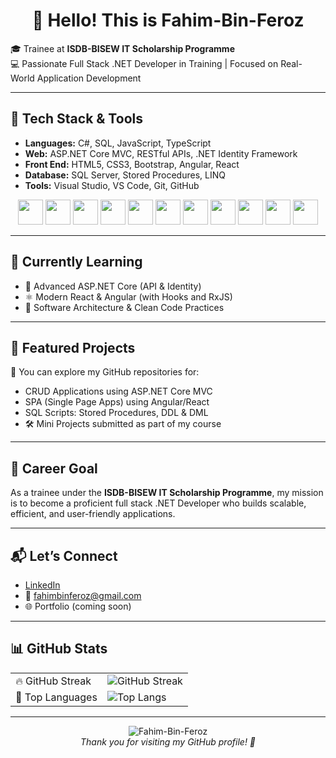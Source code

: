 <h1 align="center">👋 Hello! This is Fahim-Bin-Feroz</h1>

🎓 Trainee at <strong>ISDB-BISEW IT Scholarship Programme</strong>  
💻 Passionate Full Stack .NET Developer in Training | Focused on Real-World Application Development

---

## 🧰 Tech Stack & Tools

- **Languages:** C#, SQL, JavaScript, TypeScript  
- **Web:** ASP.NET Core MVC, RESTful APIs, .NET Identity Framework  
- **Front End:** HTML5, CSS3, Bootstrap, Angular, React  
- **Database:** SQL Server, Stored Procedures, LINQ  
- **Tools:** Visual Studio, VS Code, Git, GitHub

<p align="center">
  <img src="https://cdn.jsdelivr.net/gh/devicons/devicon/icons/csharp/csharp-original.svg" width="40"/>
  <img src="https://cdn.jsdelivr.net/gh/devicons/devicon/icons/dotnetcore/dotnetcore-original.svg" width="40"/>
  <img src="https://cdn.jsdelivr.net/gh/devicons/devicon/icons/dot-net/dot-net-original.svg" width="40"/>
  <img src="https://cdn.jsdelivr.net/gh/devicons/devicon/icons/microsoftsqlserver/microsoftsqlserver-original.svg" width="40"/>
  <img src="https://cdn.jsdelivr.net/gh/devicons/devicon/icons/javascript/javascript-original.svg" width="40"/>
  <img src="https://cdn.jsdelivr.net/gh/devicons/devicon/icons/nodejs/nodejs-original.svg" width="40"/>
  <img src="https://cdn.jsdelivr.net/gh/devicons/devicon/icons/react/react-original.svg" width="40"/>
  <img src="https://cdn.jsdelivr.net/gh/devicons/devicon/icons/angular/angular-original.svg" width="40"/>
  <img src="https://cdn.jsdelivr.net/gh/devicons/devicon/icons/bootstrap/bootstrap-original.svg" width="40"/>
  <img src="https://cdn.jsdelivr.net/gh/devicons/devicon/icons/postman/postman-original.svg" width="40"/>
  <img src="https://cdn.jsdelivr.net/gh/devicons/devicon/icons/github/github-original.svg" width="40"/>
</p>

---

## 📘 Currently Learning

- 🔐 Advanced ASP.NET Core (API & Identity)  
- ⚛️ Modern React & Angular (with Hooks and RxJS)  
- 📐 Software Architecture & Clean Code Practices  

---

## 🚀 Featured Projects

📁 You can explore my GitHub repositories for:

- CRUD Applications using ASP.NET Core MVC  
- SPA (Single Page Apps) using Angular/React  
- SQL Scripts: Stored Procedures, DDL & DML  
- 🛠️ Mini Projects submitted as part of my course  

---

## 🎯 Career Goal

As a trainee under the **ISDB-BISEW IT Scholarship Programme**, my mission is to become a proficient full stack .NET Developer who builds scalable, efficient, and user-friendly applications.

---

## 📬 Let’s Connect

- [LinkedIn](https://www.linkedin.com/)  
- 📧 fahimbinferoz@gmail.com  
- 🌐 Portfolio (coming soon)

---

## 📊 GitHub Stats

| | |
|--|--|
| 🔥 GitHub Streak | ![GitHub Streak](https://github-readme-streak-stats.herokuapp.com/?user=Fahim-Bin-Feroz&theme=default) |
| 🧠 Top Languages | ![Top Langs](https://github-readme-stats.vercel.app/api/top-langs/?username=Fahim-Bin-Feroz&layout=compact&langs_count=10&theme=default) |

---

<p align="center">
  <img src="https://komarev.com/ghpvc/?username=Fahim-Bin-Feroz&color=blue" alt="Fahim-Bin-Feroz" />
  <br><i>Thank you for visiting my GitHub profile! 🚀</i>
</p>

